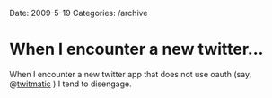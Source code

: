 Date: 2009-5-19
Categories: /archive

# When I encounter a new twitter...

When I encounter a new twitter app that does not use oauth (say, @<a href="http://twitter.com/twitmatic">twitmatic</a> ) I tend to disengage.
